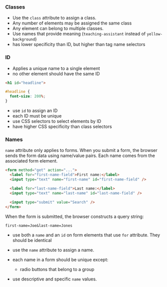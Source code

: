### Classes
- Use the `class` attribute to assign a class.
- Any number of elements may be assigned the same class
- Any element can belong to multiple classes.
- Use names that provide meaning (`teaching-assistant` instead of `yellow-background`)
- has lower specificity than ID, but higher than tag name selectors

### ID
- Applies a unique name to a single element
- no other element should have the same ID

```html
<h1 id="headline">
```

```css
#headline {
  font-size: 200%;
}
```
- use `id` to assign an ID
- each ID must be unique
- use CSS selectors to select elements by ID
- have higher CSS specificity than class selectors

### Names
`name` attribute only applies to forms.
When you submit a form, the browser sends the form data using name/value pairs. Each name comes from the associated form element.

```html
<form method="get" action="...">
  <label for="first-name-field">First name:</label>
  <input type="text" name="first-name" id="first-name-field" />

  <label for="last-name-field">Last name:</label>
  <input type="text" name="last-name" id="last-name-field" />

  <input type="submit" value="Search" />
</form>
```
When the form is submitted, the browser constructs a query string:

```
first-name=Joe&last-name=Jones
```
- use both a `name` and an `id` on form elements that use `for` attribute. They should be identical

- use the `name` attribute to assign a name.
- each name in a form should be unique except:
  - radio buttons that belong to a group
- use descriptive and specific `name` values.

